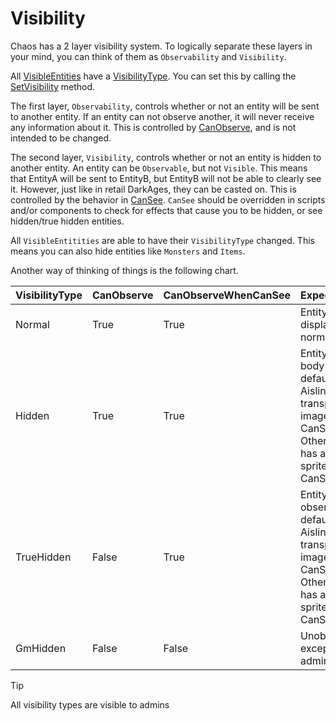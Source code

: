 # Visibility

Chaos has a 2 layer visibility system. To logically separate these layers in your mind, you can think of them
as `Observability` and `Visibility`.

All [VisibleEntities](<xref:Chaos.Models.World.Abstractions.VisibleEntity>) have
a [VisibilityType](<xref:Chaos.Definitions.VisibilityType>). You can set this by calling
the [SetVisibility](<xref:Chaos.Models.World.Abstractions.VisibleEntity.SetVisibility*>) method.

The first layer, `Observability`, controls whether or not an entity will be sent to another entity. If an entity can not
observe another, it will never receive any information about it. This is controlled
by [CanObserve](<xref:Chaos.Models.World.Abstractions.Creature.CanObserve*>), and is not intended to be changed.

The second layer, `Visibility`, controls whether or not an entity is hidden to another entity. An entity can
be `Observable`, but not `Visible`. This means that EntityA will be sent to EntityB, but EntityB will not be able to
clearly see it. However, just like in retail DarkAges, they can be casted on. This is controlled by the behavior
in [CanSee](<xref:Chaos.Scripting.CreatureScripts.Abstractions.ICreatureScript.CanSee*>). `CanSee` should be overridden
in scripts
and/or components to check for effects that cause you to be hidden, or see hidden/true hidden entities.

All `VisibleEntitities` are able to have their `VisibilityType` changed. This means you can also hide entities
like `Monsters` and `Items`.

Another way of thinking of things is the following chart.

| VisibilityType | CanObserve | CanObserveWhenCanSee | ExpectedEffect                                                                                                                           |
|----------------|------------|----------------------|------------------------------------------------------------------------------------------------------------------------------------------|
| Normal         | True       | True                 | Entity is displayed normally                                                                                                             |
| Hidden         | True       | True                 | Entity has no body sprite by default<br/>Aisling has transparent image when CanSee<br/>Other entities has alternative sprite when CanSee |
| TrueHidden     | False      | True                 | Entity is not observed by default<br/>Aisling has transparent image when CanSee<br/>Other entities has alternative sprite when CanSee    |
| GmHidden       | False      | False                | Unobservable, except by admins                                                                                                           |

> [!TIP]
> All visibility types are visible to admins